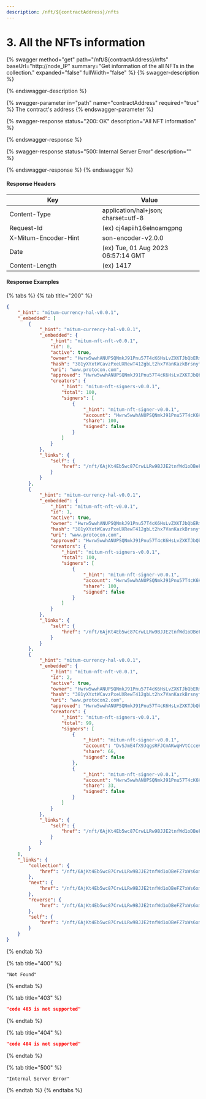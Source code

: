 ```yaml
---
description: /nft/${contractAddress}/nfts
---
```


# 3. All the NFTs information

{% swagger method="get" path="/nft/${contractAddress}/nfts" baseUrl="http://node_IP" summary="Get information of the all NFTs in the collection." expanded="false" fullWidth="false" %}
{% swagger-description %}

{% endswagger-description %}

{% swagger-parameter in="path" name="contractAddress" required="true" %}
The contract's address
{% endswagger-parameter %}

{% swagger-response status="200: OK" description="All NFT information" %}

{% endswagger-response %}

{% swagger-response status="500: Internal Server Error" description="" %}

{% endswagger-response %}
{% endswagger %}



#### Response Headers

<table><thead><tr><th width="226">Key</th><th>Value</th></tr></thead><tbody><tr><td>Content-Type</td><td>application/hal+json; charset=utf-8</td></tr><tr><td>Request-Id</td><td>(ex) cj4apiih16elnoamgpng</td></tr><tr><td>X-Mitum-Encoder-Hint</td><td>son-encoder-v2.0.0</td></tr><tr><td>Date</td><td>(ex) Tue, 01 Aug 2023 06:57:14 GMT</td></tr><tr><td>Content-Length</td><td>(ex) 1417</td></tr></tbody></table>



#### Response Examples

{% tabs %}
{% tab title="200" %}
```json
{
    "_hint": "mitum-currency-hal-v0.0.1",
    "_embedded": [
        {
            "_hint": "mitum-currency-hal-v0.0.1",
            "_embedded": {
                "_hint": "mitum-nft-nft-v0.0.1",
                "id": 0,
                "active": true,
                "owner": "Hwrw5wwhANUPSQNmkJ91Pnu57T4cK6HsLvZXKTJbQbERmca",
                "hash": "381yXYxtWCavzPxeUXRewT412gbLt2hx7VanKazkBrsnyfPPBdXfoG52Yb2wkF8vC3KJyoWgETpsN6k97mQ8tUXr1CmTedcj",
                "uri": "www.protocon.com",
                "approved": "Hwrw5wwhANUPSQNmkJ91Pnu57T4cK6HsLvZXKTJbQbERmca",
                "creators": {
                    "_hint": "mitum-nft-signers-v0.0.1",
                    "total": 100,
                    "signers": [
                        {
                            "_hint": "mitum-nft-signer-v0.0.1",
                            "account": "Hwrw5wwhANUPSQNmkJ91Pnu57T4cK6HsLvZXKTJbQbERmca",
                            "share": 100,
                            "signed": false
                        }
                    ]
                }
            },
            "_links": {
                "self": {
                    "href": "/nft/6AjKt4Eb5wc87CrwLLRw9BJJE2tnfWd1oDBeFZ7xWs6xmca/0"
                }
            }
        },
        {
            "_hint": "mitum-currency-hal-v0.0.1",
            "_embedded": {
                "_hint": "mitum-nft-nft-v0.0.1",
                "id": 1,
                "active": true,
                "owner": "Hwrw5wwhANUPSQNmkJ91Pnu57T4cK6HsLvZXKTJbQbERmca",
                "hash": "381yXYxtWCavzPxeUXRewT412gbLt2hx7VanKazkBrsnyfPPBdXfoG52Yb2wkF8vC3KJyoWgETpsN6k97mQ8tUXr1CmTedcj",
                "uri": "www.protocon.com",
                "approved": "Hwrw5wwhANUPSQNmkJ91Pnu57T4cK6HsLvZXKTJbQbERmca",
                "creators": {
                    "_hint": "mitum-nft-signers-v0.0.1",
                    "total": 100,
                    "signers": [
                        {
                            "_hint": "mitum-nft-signer-v0.0.1",
                            "account": "Hwrw5wwhANUPSQNmkJ91Pnu57T4cK6HsLvZXKTJbQbERmca",
                            "share": 100,
                            "signed": false
                        }
                    ]
                }
            },
            "_links": {
                "self": {
                    "href": "/nft/6AjKt4Eb5wc87CrwLLRw9BJJE2tnfWd1oDBeFZ7xWs6xmca/1"
                }
            }
        },
        {
            "_hint": "mitum-currency-hal-v0.0.1",
            "_embedded": {
                "_hint": "mitum-nft-nft-v0.0.1",
                "id": 2,
                "active": true,
                "owner": "Hwrw5wwhANUPSQNmkJ91Pnu57T4cK6HsLvZXKTJbQbERmca",
                "hash": "381yXYxtWCavzPxeUXRewT412gbLt2hx7VanKazkBrsnyfPPBdXfoG52Yb2wkF8vC3KJyoWgETpsN6k97mQ8tUXr1CmTedcj",
                "uri": "www.protocon2.com",
                "approved": "Hwrw5wwhANUPSQNmkJ91Pnu57T4cK6HsLvZXKTJbQbERmca",
                "creators": {
                    "_hint": "mitum-nft-signers-v0.0.1",
                    "total": 99,
                    "signers": [
                        {
                            "_hint": "mitum-nft-signer-v0.0.1",
                            "account": "DvSJmE4fX9JqgsRFJCmAKwqHVtCcceKxNCsXZmxbE2g9mca",
                            "share": 66,
                            "signed": false
                        },
                        {
                            "_hint": "mitum-nft-signer-v0.0.1",
                            "account": "Hwrw5wwhANUPSQNmkJ91Pnu57T4cK6HsLvZXKTJbQbERmca",
                            "share": 33,
                            "signed": false
                        }
                    ]
                }
            },
            "_links": {
                "self": {
                    "href": "/nft/6AjKt4Eb5wc87CrwLLRw9BJJE2tnfWd1oDBeFZ7xWs6xmca/2"
                }
            }
        }
    ],
    "_links": {
        "collection": {
            "href": "/nft/6AjKt4Eb5wc87CrwLLRw9BJJE2tnfWd1oDBeFZ7xWs6xmca/collection"
        },
        "next": {
            "href": "/nft/6AjKt4Eb5wc87CrwLLRw9BJJE2tnfWd1oDBeFZ7xWs6xmca/nfts?offset=2"
        },
        "reverse": {
            "href": "/nft/6AjKt4Eb5wc87CrwLLRw9BJJE2tnfWd1oDBeFZ7xWs6xmca/nfts?reverse=1"
        },
        "self": {
            "href": "/nft/6AjKt4Eb5wc87CrwLLRw9BJJE2tnfWd1oDBeFZ7xWs6xmca/nfts"
        }
    }
}
```
{% endtab %}

{% tab title="400" %}
```
"Not Found"
```
{% endtab %}

{% tab title="403" %}
```json
"code 403 is not supported"
```
{% endtab %}

{% tab title="404" %}
```json
"code 404 is not supported"
```
{% endtab %}

{% tab title="500" %}
```
"Internal Server Error"
```
{% endtab %}
{% endtabs %}

